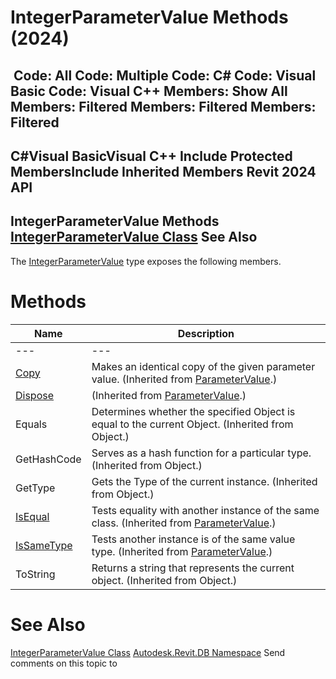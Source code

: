 # IntegerParameterValue Methods (2024)

﻿
 Code: All Code: Multiple Code: C# Code: Visual Basic Code: Visual C++  Members: Show All Members: Filtered Members: Filtered Members: Filtered   
---  
C#Visual BasicVisual C++
Include Protected MembersInclude Inherited Members
Revit 2024 API  
---  
IntegerParameterValue Methods  
[IntegerParameterValue Class](14c16038-74bf-205b-ac93-6ffa6274c034.md "IntegerParameterValue Class") See Also  
---  
The [IntegerParameterValue](14c16038-74bf-205b-ac93-6ffa6274c034.md "IntegerParameterValue Class") type exposes the following members.
# Methods
| Name | Description |
| --- | --- |
| --- | --- | --- |
| [Copy](d2c6a380-8e4f-42fa-f698-77181259b347.md "Copy Method") | Makes an identical copy of the given parameter value.  (Inherited from [ParameterValue](366521ef-ecc2-c3e3-feb5-81b3bbd8df0c.md "ParameterValue Class").) |
| [Dispose](8df3f1e5-ef6e-810e-61d2-bc383fc7fb69.md "Dispose Method") | (Inherited from [ParameterValue](366521ef-ecc2-c3e3-feb5-81b3bbd8df0c.md "ParameterValue Class").) |
| Equals | Determines whether the specified Object is equal to the current Object. (Inherited from Object.) |
| GetHashCode | Serves as a hash function for a particular type.  (Inherited from Object.) |
| GetType | Gets the Type of the current instance. (Inherited from Object.) |
| [IsEqual](561e8901-0ee7-2ff8-5ffa-d0397ca0b3c0.md "IsEqual Method") | Tests equality with another instance of the same class.  (Inherited from [ParameterValue](366521ef-ecc2-c3e3-feb5-81b3bbd8df0c.md "ParameterValue Class").) |
| [IsSameType](b6d6c24a-28f4-f449-29ed-efba259c7054.md "IsSameType Method") | Tests another instance is of the same value type.  (Inherited from [ParameterValue](366521ef-ecc2-c3e3-feb5-81b3bbd8df0c.md "ParameterValue Class").) |
| ToString | Returns a string that represents the current object. (Inherited from Object.) |

# See Also
[IntegerParameterValue Class](14c16038-74bf-205b-ac93-6ffa6274c034.md "IntegerParameterValue Class")
[Autodesk.Revit.DB Namespace](87546ba7-461b-c646-cbb1-2cb8f5bff8b2.md "Autodesk.Revit.DB Namespace")
Send comments on this topic to 